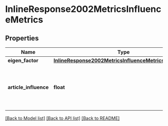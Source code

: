 # InlineResponse2002MetricsInfluenceMetrics


## Properties
Name | Type | Description | Notes
------------ | ------------- | ------------- | -------------
**eigen_factor** | [**InlineResponse2002MetricsInfluenceMetricsEigenFactor**](InlineResponse2002MetricsInfluenceMetricsEigenFactor.md) |  | [optional] 
**article_influence** | **float** | Article influence metrics. For more information, please visit [this page](http://jcr.help.clarivate.com/Content/glossary-article-influence-score.htm) | [optional] 

[[Back to Model list]](../README.md#documentation-for-models) [[Back to API list]](../README.md#documentation-for-api-endpoints) [[Back to README]](../README.md)



